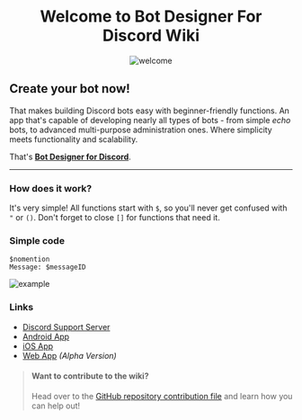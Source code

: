 <div align="center">

# Welcome to Bot Designer For Discord Wiki
![welcome](https://user-images.githubusercontent.com/113303649/210155912-96d99162-68e7-4132-a2e0-2b8e9cf43a9a.png)

</div>

## Create your bot now!
That makes building Discord bots easy with beginner-friendly functions. An app that's capable of developing nearly all types of bots - from simple *echo* bots, to advanced multi-purpose administration ones. Where simplicity meets functionality and scalability. 

That's [**Bot Designer for Discord**](https://botdesignerdiscord.com).

---
### How does it work?
It's very simple! All functions start with `$`, so you'll never get confused with `"` or `()`. Don't forget to close `[]` for functions that need it.

### Simple code
```
$nomention
Message: $messageID
```
![example](https://user-images.githubusercontent.com/113303649/210155973-9531a7b7-ab71-4e82-9ddc-5c079bd36905.png)

### Links
- [Discord Support Server](https://botdesignerdiscord.com/discord)
- [Android App](https://play.google.com/store/apps/details?id=com.jakubtomana.discordbotdesinger)
- [iOS App](https://apps.apple.com/app/bot-designer-for-discord/id1495536477)
- [Web App](https://botdesignerdiscord.com/app/) *(Alpha Version)*


> #### Want to contribute to the wiki?
> Head over to the [GitHub repository contribution file](https://github.com/NilPointer-Software/bdfd-wiki/blob/dev/CONTRIBUTING.md) and learn how you can help out!
